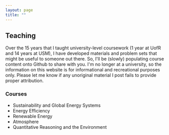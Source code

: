 ```yaml
---
layout: page
title: ""
---
```


## Teaching
Over the 15 years that I taught university-level coursework (1 year at UofR and 14 years at USM), I have developed materials and problem sets that might be useful to someone out there. So, I'll be (slowly) populating course content onto Github to share with you. I'm no longer at a university, so the information on this website is for informational and recreational purposes only. Please let me know if any unoriginal material I post fails to provide proper attribution.

### Courses
- Sustainability and Global Energy Systems
- Energy Efficiency
- Renewable Energy
- Atmosphere
- Quantitative Reasoning and the Environment
